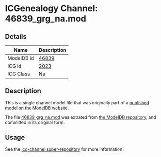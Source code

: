# ICGenealogy Channel: 46839\_grg\_na.mod

## Details

Name | Description
---- | -----------
ModelDB id | [46839](http://senselab.med.yale.edu/ModelDB/ShowModel.cshtml?model=46839)
ICG id | [2023](http://icg.neurotheory.ox.ac.uk/channels/2/2023)
ICG Class | [Na](http://icg.neurotheory.ox.ac.uk/channels/2)

## Description

This is a single channel model file that was originally part of a [published model on the ModelDB website](http://senselab.med.yale.edu/mModelDB/ShowModel.cshtml?model=46839).

The file [46839\_grg\_na.mod](46839_grg_na.mod) was extrated from [the ModelDB repository](http://senselab.med.yale.edu/ModelDB/ShowModel.cshtml?model=46839), and committed in its original form.

## Usage

See the [icg-channel super-repository](https://github.com/icgenealogy/icg-channels) for more information.